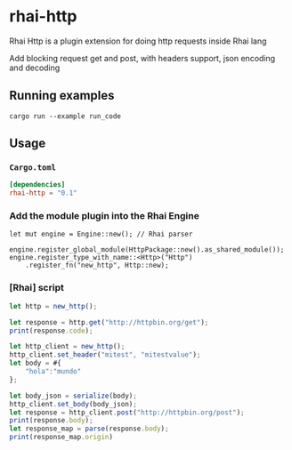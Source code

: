 # rhai-http

Rhai Http is a plugin extension for doing http requests inside Rhai lang

Add blocking request get and post, with headers support, json encoding and decoding

## Running examples

```
cargo run --example run_code
```

## Usage

### `Cargo.toml`

```toml
[dependencies]
rhai-http = "0.1"
```

### Add the module plugin into the Rhai Engine

```
let mut engine = Engine::new(); // Rhai parser

engine.register_global_module(HttpPackage::new().as_shared_module());
engine.register_type_with_name::<Http>("Http")
    .register_fn("new_http", Http::new);
```

### [Rhai] script

```js
let http = new_http();

let response = http.get("http://httpbin.org/get");
print(response.code);

let http_client = new_http();
http_client.set_header("mitest", "mitestvalue");
let body = #{
    "hola":"mundo"
};

let body_json = serialize(body);
http_client.set_body(body_json);
let response = http_client.post("http://httpbin.org/post");
print(response.body);
let response_map = parse(response.body);
print(response_map.origin)
```